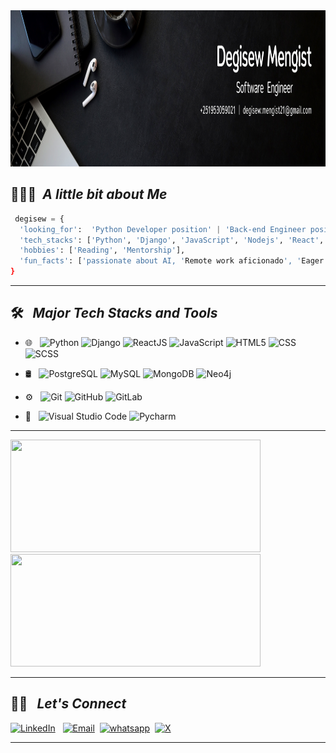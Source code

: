 <img src="https://github.com/degisew/degisew/blob/main/cover_photo.png" width="100%" height="250px">

<h2> 👨🏻‍💻 &nbsp;<b><i>A little bit about Me </i></b></h2>

```python
 degisew = {
  'looking_for':  'Python Developer position' | 'Back-end Engineer position'
  'tech_stacks': ['Python', 'Django', 'JavaScript', 'Nodejs', 'React', 'HTML5', 'CSS3', 'Bootstrap'],
  'hobbies': ['Reading', 'Mentorship'],
  'fun_facts': ['passionate about AI, 'Remote work aficionado', 'Eager to learn new things', '3 years of coding experience']
}

```

<!-- - 🤔 &nbsp; I'm software developer.
- 🎓 &nbsp I spent 1300+ hours and completed a full-stack web development boot camp at Microvese.
- 💼 &nbsp; I have great experience in Web and Mobile development.
- 👾 &nbsp; I have remote work experience and can collaborate with anybody all over the world.
- 🗣️ &nbsp; I am well-versed in communicating with clients in clear and concise English. -->
<hr>
<h2> 🛠 &nbsp; <i>Major Tech Stacks and Tools</i></h2>
 
- 🌐 &nbsp;
  ![Python](https://img.shields.io/badge/-Python-333333?style=for-the-badge&logo=Python)
  ![Django](https://img.shields.io/badge/-django-333333?style=for-the-badge&logo=django)
  ![ReactJS](https://img.shields.io/badge/-ReactJS-333333?style=for-the-badge&logo=react)
  ![JavaScript](https://img.shields.io/badge/-JavaScript-333333?style=for-the-badge&logo=javascript)
  ![HTML5](https://img.shields.io/badge/-HTML5-333333?style=for-the-badge&logo=HTML5)
  ![CSS](https://img.shields.io/badge/-CSS-333333?style=for-the-badge&logo=CSS3&logoColor=1572B6)
  ![SCSS](https://img.shields.io/badge/-SCSS-333333?style=for-the-badge&logo=SASS&logoColor=#b14376)
  
- 🛢 &nbsp;
  ![PostgreSQL](https://img.shields.io/badge/-PostgreSQL-333333?style=for-the-badge&logo=postgresql)
  ![MySQL](https://img.shields.io/badge/-MySQL-333333?style=for-the-badge&logo=mysql)
  ![MongoDB](https://img.shields.io/badge/-MongoDB-333333?style=for-the-badge&logo=mongodb)
  ![Neo4j](https://img.shields.io/badge/-Neo4j-333333?style=for-the-badge&logo=neo4j)
  
- ⚙️ &nbsp;
  ![Git](https://img.shields.io/badge/-Git-333333?style=for-the-badge&logo=git)
  ![GitHub](https://img.shields.io/badge/-GitHub-333333?style=for-the-badge&logo=github)
 ![GitLab](https://img.shields.io/badge/-GitLab-333333?style=for-the-badge&logo=gitlab)
- 🔧 &nbsp;
  ![Visual Studio Code](https://img.shields.io/badge/-Visual%20Studio%20Code-333333?style=for-the-badge&logo=visual-studio-code&logoColor=007ACC)
  ![Pycharm](https://img.shields.io/badge/-pycharm-333333?style=for-the-badge&logo=pycharm&logoColor=007ACC)
  
<hr>
<a href="https://github.com/degisew">
  <img height="180em" width="400em" src="https://github-readme-stats.vercel.app/api?username=degisew&theme=buefy&show_icons=true" />
  <img height="180em" width="400em" src="https://github-readme-stats.vercel.app/api/top-langs/?username=degisew&theme=buefy&layout=compact" />
</a>
<hr>
<h2> 🤝🏻 &nbsp; <i>Let's Connect </i></h2>

<p>
 <a href="https://www.linkedin.com/in/degisew-mengist/"><img alt="LinkedIn" src="https://img.shields.io/badge/LinkedIn-degisew%20mengist-blue?style=flat-square&logo=linkedin&color=success"></a> &nbsp;&nbsp;<a href="mailto:degisew.mengist21@gmail.com"><img alt="Email" src="https://img.shields.io/badge/Email-degisew.mengist21@gmail.com-blue?style=flat-square&logo=gmail&color=success"></a>&nbsp;&nbsp;<a href="https://api.whatsapp.com/send?phone=+251953059021"><img alt="whatsapp" src="https://img.shields.io/badge/WhatsApp-+251953059021-blue?style=flat-square&logo=whatsapp&color=success"></a>&nbsp;&nbsp;<a href="https://www.twitter.com/@DJ_etiya/"><img alt="X" src="https://img.shields.io/badge/x-@DJ_etiya-blue?style=flat-square&logo=x&color=success"></a>

</p>
<hr>

